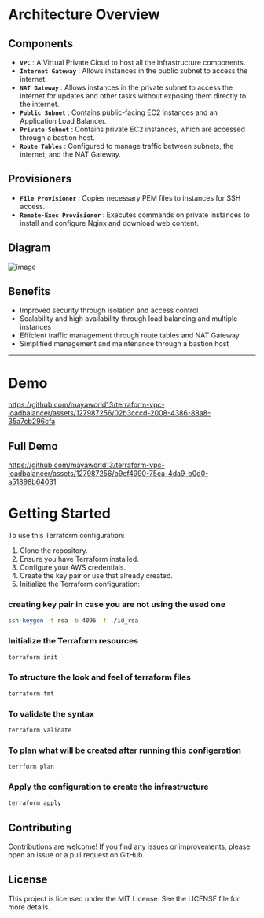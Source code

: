 # Architecture Overview

## Components

   * **`VPC`** : A Virtual Private Cloud to host all the infrastructure components.
   * **`Internet Gateway`** : Allows instances in the public subnet to access the internet.
   * **`NAT Gateway`** : Allows instances in the private subnet to access the internet for updates and other tasks without exposing them directly to the internet.
   * **`Public Subnet`** : Contains public-facing EC2 instances and an Application Load Balancer.
   * **`Private Subnet`** : Contains private EC2 instances, which are accessed through a bastion host.
   * **`Route Tables`** : Configured to manage traffic between subnets, the internet, and the NAT Gateway.

## Provisioners
   * **`File Provisioner`** : Copies necessary PEM files to instances for SSH access.
   * **`Remote-Exec Provisioner`** : Executes commands on private instances to install and configure Nginx and download web content.

## Diagram
![image](https://github.com/mayaworld13/terraform-vpc-loadbalancer/assets/127987256/919d4240-a993-41b6-a482-7deba32a9eba)

## Benefits

* Improved security through isolation and access control
* Scalability and high availability through load balancing and multiple instances
* Efficient traffic management through route tables and NAT Gateway
* Simplified management and maintenance through a bastion host

---
# Demo
https://github.com/mayaworld13/terraform-vpc-loadbalancer/assets/127987256/02b3cccd-2008-4386-88a8-35a7cb296cfa


## Full Demo

https://github.com/mayaworld13/terraform-vpc-loadbalancer/assets/127987256/b9ef4990-75ca-4da9-b0d0-a51898b64031

# Getting Started
To use this Terraform configuration:

1. Clone the repository.
2. Ensure you have Terraform installed.
3. Configure your AWS credentials.
4. Create the key pair or use that already created.
5. Initialize the Terraform configuration:

### creating key pair in case you are not using the used one

```sh
ssh-keygen -t rsa -b 4096 -f ./id_rsa
```

### Initialize the Terraform resources
```sh
terraform init
```

### To structure the look and feel of terraform files
```sh
terraform fmt
```

### To validate the syntax
```sh
terraform validate
```

### To plan what will be created after running this configeration
```sh
terrform plan
```

### Apply the configuration to create the infrastructure
```sh
terraform apply
```

## Contributing
Contributions are welcome! If you find any issues or improvements, please open an issue or a pull request on GitHub.

## License
This project is licensed under the MIT License. See the LICENSE file for more details.
